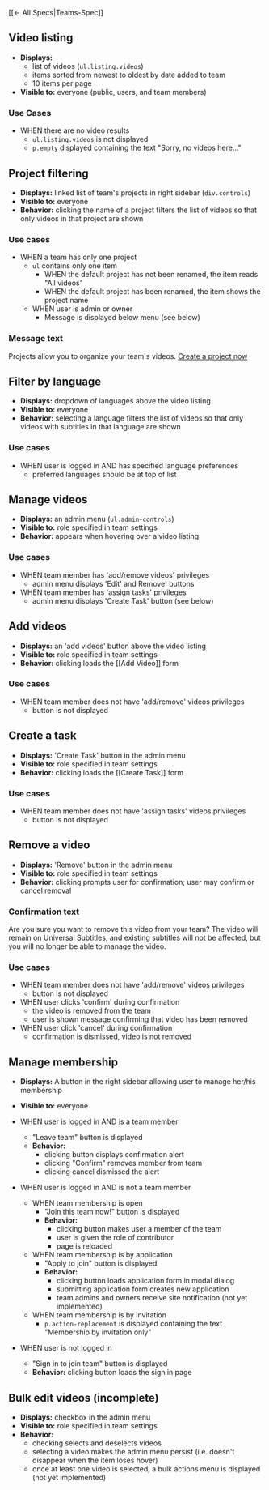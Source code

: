 [[← All Specs|Teams-Spec]]

## Video listing

* **Displays:**
    * list of videos (`ul.listing.videos`)
    * items sorted from newest to oldest by date added to team
    * 10 items per page
* **Visible to:** everyone (public, users, and team members)

### Use Cases

* WHEN there are no video results
    * `ul.listing.videos` is not displayed
    * `p.empty` displayed containing the text "Sorry, no videos here..."


## Project filtering

* **Displays:** linked list of team's projects in right sidebar (`div.controls`)
* **Visible to:** everyone
* **Behavior:** clicking the name of a project filters the list of videos so that only videos in that project are shown

### Use cases

* WHEN a team has only one project
    * `ul` contains only one item
        * WHEN the default project has not been renamed, the item reads "All videos"
        * WHEN the default project has been renamed, the item shows the project name
    * WHEN user is admin or owner
        * Message is displayed below menu (see below)

### Message text

Projects allow you to organize your team's videos. [Create a project now](#)


## Filter by language

* **Displays:** dropdown of languages above the video listing
* **Visible to:** everyone
* **Behavior:** selecting a language filters the list of videos so that only videos with subtitles in that language are shown

### Use cases

* WHEN user is logged in AND has specified language preferences
    * preferred languages should be at top of list


## Manage videos

* **Displays:** an admin menu (`ul.admin-controls`)
* **Visible to:** role specified in team settings
* **Behavior:** appears when hovering over a video listing

### Use cases

* WHEN team member has 'add/remove videos' privileges
    * admin menu displays 'Edit' and Remove' buttons
* WHEN team member has 'assign tasks' privileges
    * admin menu displays 'Create Task' button (see below)


## Add videos

* **Displays:** an 'add videos' button above the video listing
* **Visible to:** role specified in team settings
* **Behavior:** clicking loads the [[Add Video]] form

### Use cases

* WHEN team member does not have 'add/remove' videos privileges
    * button is not displayed


## Create a task

* **Displays:** 'Create Task' button in the admin menu
* **Visible to:** role specified in team settings
* **Behavior:** clicking loads the [[Create Task]] form

### Use cases

* WHEN team member does not have 'assign tasks' videos privileges
    * button is not displayed


## Remove a video

* **Displays:** 'Remove' button in the admin menu
* **Visible to:** role specified in team settings
* **Behavior:** clicking prompts user for confirmation; user may confirm or cancel removal

###  Confirmation text

Are you sure you want to remove this video from your team? The video will remain on Universal Subtitles, and existing subtitles will not be affected, but you will no longer be able to manage the video.

### Use cases

* WHEN team member does not have 'add/remove' videos privileges
    * button is not displayed
* WHEN user clicks 'confirm' during confirmation
    * the video is removed from the team
    * user is shown message confirming that video has been removed
* WHEN user click 'cancel' during confirmation
    * confirmation is dismissed, video is not removed


## Manage membership

* **Displays:** A button in the right sidebar allowing user to manage her/his membership
* **Visible to:** everyone

* WHEN user is logged in AND is a team member
    * "Leave team" button is displayed
    * **Behavior:** 
        * clicking button displays confirmation alert
        * clicking "Confirm" removes member from team
        * clicking cancel dismissed the alert
* WHEN user is logged in AND is not a team member
    * WHEN team membership is open
        * "Join this team now!" button is displayed
        * **Behavior:** 
            * clicking button makes user a member of the team
            * user is given the role of contributor
            * page is reloaded
    * WHEN team membership is by application
        * "Apply to join" button is displayed
        * **Behavior:**
            * clicking button loads application form in modal dialog
            * submitting application form creates new application
            * team admins and owners receive site notification (not yet implemented)
    * WHEN team membership is by invitation
        * `p.action-replacement` is displayed containing the text "Membership by invitation only"
* WHEN user is not logged in
    * "Sign in to join team" button is displayed
    * **Behavior:** clicking button loads the sign in page


## Bulk edit videos (incomplete)

* **Displays:** checkbox in the admin menu
* **Visible to:** role specified in team settings
* **Behavior:** 
    * checking selects and deselects videos
    * selecting a video makes the admin menu persist (i.e. doesn't disappear when the item loses hover)
    * once at least one video is selected, a bulk actions menu is displayed (not yet implemented)